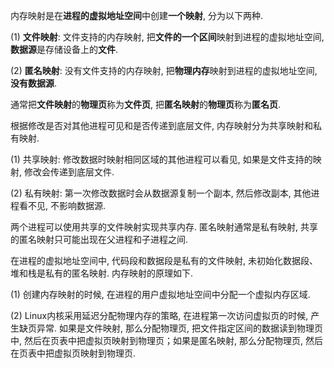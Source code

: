 
内存映射是在**进程的虚拟地址空间**中创建**一个映射**, 分为以下两种.

(1) **文件映射**: 文件支持的内存映射, 把**文件的一个区间**映射到进程的虚拟地址空间, **数据源**是存储设备上的**文件**.

(2) **匿名映射**: 没有文件支持的内存映射, 把**物理内存**映射到进程的虚拟地址空间, **没有数据源**.

通常把**文件映射**的**物理页**称为**文件页**, 把**匿名映射**的**物理页**称为**匿名页**.

根据修改是否对其他进程可见和是否传递到底层文件, 内存映射分为共享映射和私有映射.

(1) 共享映射: 修改数据时映射相同区域的其他进程可以看见, 如果是文件支持的映射, 修改会传递到底层文件.

(2) 私有映射: 第一次修改数据时会从数据源复制一个副本, 然后修改副本, 其他进程看不见, 不影响数据源.

两个进程可以使用共享的文件映射实现共享内存. 匿名映射通常是私有映射, 共享的匿名映射只可能出现在父进程和子进程之间.

在进程的虚拟地址空间中, 代码段和数据段是私有的文件映射, 未初始化数据段、堆和栈是私有的匿名映射. 内存映射的原理如下.

(1) 创建内存映射的时候, 在进程的用户虚拟地址空间中分配一个虚拟内存区域.

(2) Linux内核采用延迟分配物理内存的策略, 在进程第一次访问虚拟页的时候, 产生缺页异常. 如果是文件映射, 那么分配物理页, 把文件指定区间的数据读到物理页中, 然后在页表中把虚拟页映射到物理页；如果是匿名映射, 那么分配物理页, 然后在页表中把虚拟页映射到物理页.
